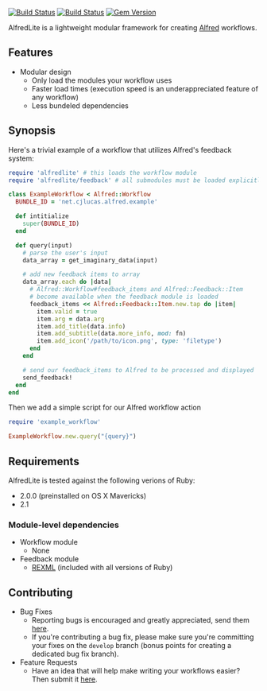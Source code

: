 [![Build Status](https://travis-ci.org/cjlucas/ruby-alfredlite.png?branch=master)](https://travis-ci.org/cjlucas/ruby-alfredlite)
[![Build Status](https://travis-ci.org/cjlucas/ruby-alfredlite.png?branch=develop)](https://travis-ci.org/cjlucas/ruby-alfredlite)
[![Gem Version](https://badge.fury.io/rb/alfredlite.png)](http://badge.fury.io/rb/alfredlite)

AlfredLite is a lightweight modular framework for creating 
[Alfred](http://www.alfredapp.com/) workflows.

## Features ##
 - Modular design
   - Only load the modules your workflow uses
   - Faster load times (execution speed is an underappreciated feature of any workflow)
   - Less bundeled dependencies

## Synopsis ##
Here's a trivial example of a workflow that utilizes Alfred's feedback system:
```ruby
require 'alfredlite' # this loads the workflow module
require 'alfredlite/feedback' # all submodules must be loaded explicitly

class ExampleWorkflow < Alfred::Workflow
  BUNDLE_ID = 'net.cjlucas.alfred.example'

  def intitialize
    super(BUNDLE_ID)
  end

  def query(input)
    # parse the user's input
    data_array = get_imaginary_data(input)

    # add new feedback items to array
    data_array.each do |data|
      # Alfred::Workflow#feedback_items and Alfred::Feedback::Item
      # become available when the feedback module is loaded
      feedback_items << Alfred::Feedback::Item.new.tap do |item|
        item.valid = true
        item.arg = data.arg
        item.add_title(data.info)
        item.add_subtitle(data.more_info, mod: fn)
        item.add_icon('/path/to/icon.png', type: 'filetype')
      end
    end

    # send our feedback_items to Alfred to be processed and displayed
    send_feedback!
  end
end
```

Then we add a simple script for our Alfred workflow action
```ruby
require 'example_workflow'

ExampleWorkflow.new.query("{query}")
```


## Requirements ##
AlfredLite is tested against the following verions of Ruby:
  - 2.0.0 (preinstalled on OS X Mavericks)
  - 2.1

### Module-level dependencies ###
- Workflow module
  - None
- Feedback module
  - [REXML](http://www.germane-software.com/software/rexml/) (included with all versions of Ruby)

## Contributing ##
- Bug Fixes
  - Reporting bugs is encouraged and greatly appreciated, send them [here](https://github.com/cjlucas/ruby-alfredlite/issues).
  - If you're contributing a bug fix, please make sure you're committing your fixes on the `develop` branch 
    (bonus points for creating a dedicated bug fix branch).
- Feature Requests
  - Have an idea that will help make writing your workflows easier? Then submit it [here](https://github.com/cjlucas/ruby-alfredlite/issues).
